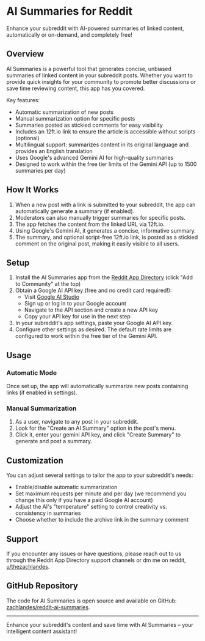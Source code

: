 # AI Summaries for Reddit

Enhance your subreddit with AI-powered summaries of linked content, automatically or on-demand, and completely free!

## Overview

AI Summaries is a powerful tool that generates concise, unbiased summaries of linked content in your subreddit posts. Whether you want to provide quick insights for your community to promote better discussions or save time reviewing content, this app has you covered.

Key features:
- Automatic summarization of new posts
- Manual summarization option for specific posts
- Summaries posted as stickied comments for easy visibility
- Includes an 12ft.io link to ensure the article is accessible without scripts (optional)
- Multilingual support: summarizes content in its original language and provides an English translation
- Uses Google's advanced Gemini AI for high-quality summaries
- Designed to work within the free tier limits of the Gemini API (up to 1500 summaries per day)

## How It Works

1. When a new post with a link is submitted to your subreddit, the app can automatically generate a summary (if enabled).
2. Moderators can also manually trigger summaries for specific posts.
3. The app fetches the content from the linked URL via 12ft.io.
4. Using Google's Gemini AI, it generates a concise, informative summary.
5. The summary, and optional script-free 12ft.io link, is posted as a stickied comment on the original post, making it easily visible to all users.

## Setup

1. Install the AI Summaries app from the [Reddit App Directory](https://developers.reddit.com/apps/ai-summaries) (click "Add to Community" at the top)
2. Obtain a Google AI API key (free and no credit card required!):
   - Visit [Google AI Studio](https://ai.google.dev/)
   - Sign up or log in to your Google account
   - Navigate to the API section and create a new API key
   - Copy your API key for use in the next step
3. In your subreddit's app settings, paste your Google AI API key.
4. Configure other settings as desired. The default rate limits are configured to work within the free tier of the Gemini API.

## Usage

### Automatic Mode
Once set up, the app will automatically summarize new posts containing links (if enabled in settings).

### Manual Summarization
1. As a user, navigate to any post in your subreddit.
2. Look for the "Create an AI Summary" option in the post's menu.
3. Click it, enter your gemini API key, and click "Create Summary" to generate and post a summary.

## Customization

You can adjust several settings to tailor the app to your subreddit's needs:
- Enable/disable automatic summarization
- Set maximum requests per minute and per day (we recommend you change this only if you have a paid Google AI account)
- Adjust the AI's "temperature" setting to control creativity vs. consistency in summaries
- Choose whether to include the archive link in the summary comment

## Support

If you encounter any issues or have questions, please reach out to us through the Reddit App Directory support channels or dm me on reddit, [u/thezachlandes](https://www.reddit.com/user/thezachlandes).

## GitHub Repository

The code for AI Summaries is open source and available on GitHub: [zachlandes/reddit-ai-summaries](https://github.com/zachlandes/reddit-ai-summaries).

---

Enhance your subreddit's content and save time with AI Summaries – your intelligent content assistant!